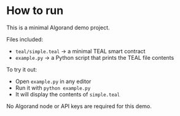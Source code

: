 # How to run

This is a minimal Algorand demo project.

Files included:
- `teal/simple.teal` → a minimal TEAL smart contract
- `example.py` → a Python script that prints the TEAL file contents

To try it out:
- Open `example.py` in any editor
- Run it with `python example.py`
- It will display the contents of `simple.teal`

No Algorand node or API keys are required for this demo.
